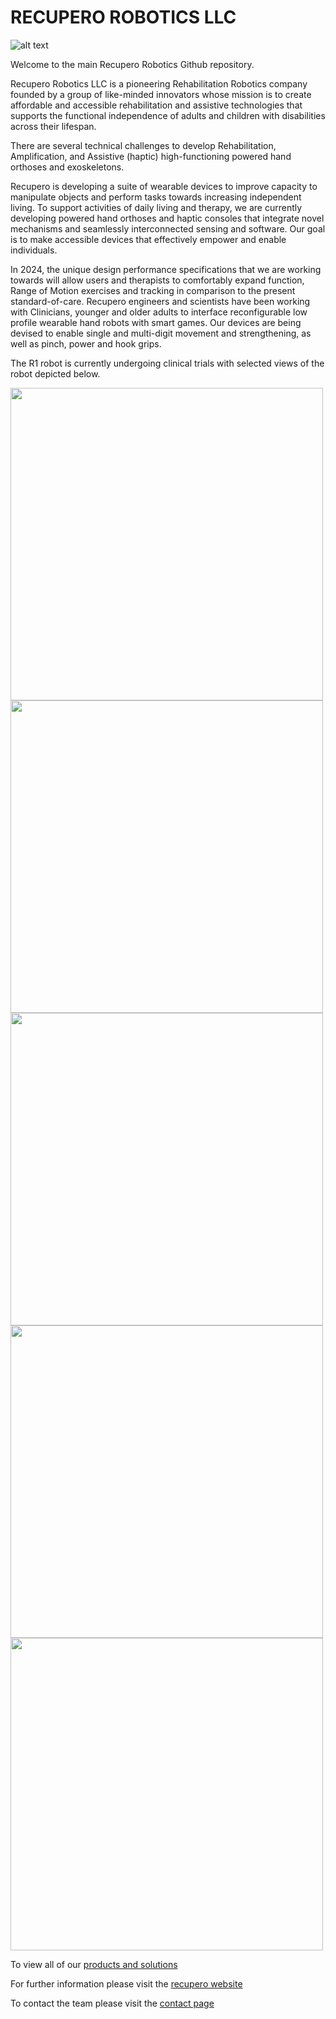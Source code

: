 # RECUPERO ROBOTICS LLC
![alt text](https://github.com/Recupero-Robotics/.github/blob/main/RecuperoLogo.png?raw=true)

Welcome to the main Recupero Robotics Github repository.

Recupero Robotics LLC is a pioneering Rehabilitation Robotics company founded by a group of like-minded innovators whose mission is to create affordable and accessible rehabilitation and assistive technologies that supports the functional independence of adults and children with disabilities across their lifespan.

There are several technical challenges to develop Rehabilitation, Amplification, and Assistive (haptic) high-functioning powered hand orthoses and exoskeletons.  

Recupero is developing a suite of wearable devices to improve capacity to manipulate objects and perform tasks towards increasing independent living. To support activities of daily living and therapy, we are currently developing powered hand orthoses and haptic consoles that integrate novel mechanisms and seamlessly interconnected sensing and software. Our goal is to make accessible devices that effectively empower and enable individuals. 

In 2024, the unique design performance specifications that we are working towards will allow users and therapists to comfortably expand function, Range of Motion exercises and tracking in comparison to the present standard-of-care. Recupero engineers and scientists have been working with Clinicians, younger and older adults to interface reconfigurable low profile wearable hand robots with smart games. Our devices are being devised to enable single and multi-digit movement and strengthening, as well as pinch, power and hook grips. 

The R1 robot is currently undergoing clinical trials with selected views of the robot depicted below.


<body>
<a href="https://github.com/Recupero-Robotics/.github/blob/main/IMG-20240605-WA0003.jpg"><img src="https://github.com/Recupero-Robotics/.github/blob/main/IMG-20240605-WA0003.jpg" align="center"  width="500" ></a>
<a href="https://github.com/Recupero-Robotics/.github/blob/main/IMG-20240605-WA0006.jpg"><img src="https://github.com/Recupero-Robotics/.github/blob/main/IMG-20240605-WA0006.jpg" align="center"  width="500" ></a>
<a href="https://github.com/Recupero-Robotics/.github/blob/main/IMG-20240605-WA0007.png"><img src="https://github.com/Recupero-Robotics/.github/blob/main/IMG-20240605-WA0007.png" align="center"  width="500" ></a>
<a href="https://github.com/Recupero-Robotics/.github/blob/main/IMG-20240605-WA0004.jpg"><img src="https://github.com/Recupero-Robotics/.github/blob/main/IMG-20240605-WA0004.jpg" align="center"  width="500" ></a>
<a href="https://github.com/Recupero-Robotics/.github/blob/main/IMG-20240605-WA0005.jpg"><img src="https://github.com/Recupero-Robotics/.github/blob/main/IMG-20240605-WA0005.jpg" align="center"  width="500" ></a>
</body>

To view all of our [products and solutions](https://recuperorobotics.com/solutions)

For further information please visit the [recupero website](https://recuperorobotics.com/)

To contact the team please visit the [contact page](https://recuperorobotics.com/contact-us-1)

